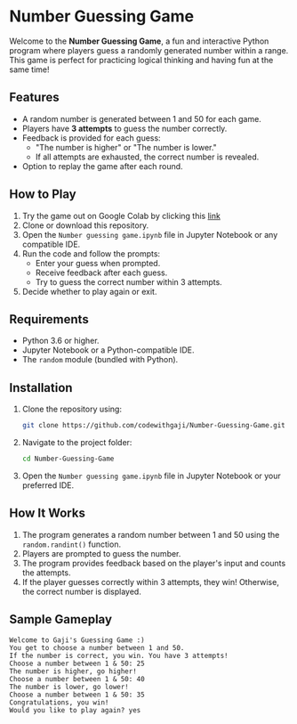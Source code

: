 # Number Guessing Game

Welcome to the **Number Guessing Game**, a fun and interactive Python program where players guess a randomly generated number within a range. This game is perfect for practicing logical thinking and having fun at the same time!


## Features
- A random number is generated between 1 and 50 for each game.
- Players have **3 attempts** to guess the number correctly.
- Feedback is provided for each guess:
  - "The number is higher" or "The number is lower."
  - If all attempts are exhausted, the correct number is revealed.
- Option to replay the game after each round.

## How to Play
1. Try the game out on Google Colab by clicking this [link](https://tinyurl.com/gajinumguessinggame)
2. Clone or download this repository.
3. Open the `Number guessing game.ipynb` file in Jupyter Notebook or any compatible IDE.
4. Run the code and follow the prompts:
   - Enter your guess when prompted.
   - Receive feedback after each guess.
   - Try to guess the correct number within 3 attempts.
5. Decide whether to play again or exit.

## Requirements
- Python 3.6 or higher.
- Jupyter Notebook or a Python-compatible IDE.
- The `random` module (bundled with Python).

## Installation
1. Clone the repository using:
   ```bash
   git clone https://github.com/codewithgaji/Number-Guessing-Game.git
   ```
2. Navigate to the project folder:
   ```bash
   cd Number-Guessing-Game
   ```
3. Open the `Number guessing game.ipynb` file in Jupyter Notebook or your preferred IDE.

## How It Works
1. The program generates a random number between 1 and 50 using the `random.randint()` function.
2. Players are prompted to guess the number.
3. The program provides feedback based on the player's input and counts the attempts.
4. If the player guesses correctly within 3 attempts, they win! Otherwise, the correct number is displayed.

## Sample Gameplay
```
Welcome to Gaji's Guessing Game :)
You get to choose a number between 1 and 50.
If the number is correct, you win. You have 3 attempts!
Choose a number between 1 & 50: 25
The number is higher, go higher!
Choose a number between 1 & 50: 40
The number is lower, go lower!
Choose a number between 1 & 50: 35
Congratulations, you win!
Would you like to play again? yes
```


